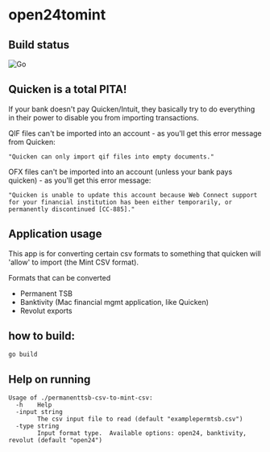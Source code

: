 # open24tomint

## Build status

![Go](https://github.com/jcolson/permanenttsb-csv-to-mint-csv/workflows/Go/badge.svg)


## Quicken is a total PITA!

If your bank doesn't pay Quicken/Intuit, they basically try to do everything in their power to disable you from importing transactions.

QIF files can't be imported into an account - as you'll get this error message from Quicken:
```
"Quicken can only import qif files into empty documents."
```

OFX files can't be imported into an account (unless your bank pays quicken) - as you'll get this error message:
```
"Quicken is unable to update this account because Web Connect support for your financial institution has been either temporarily, or permanently discontinued [CC-885]."
```

## Application usage

This app is for converting certain csv formats to something that quicken will 'allow' to import (the Mint CSV format).

Formats that can be converted
* Permanent TSB
* Banktivity (Mac financial mgmt application, like Quicken)
* Revolut exports

## how to build:
```
go build
```

## Help on running

```
Usage of ./permanenttsb-csv-to-mint-csv:
  -h	Help
  -input string
    	The csv input file to read (default "examplepermtsb.csv")
  -type string
    	Input format type.  Available options: open24, banktivity, revolut (default "open24")
```


